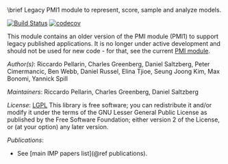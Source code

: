 \brief Legacy PMI1 module to represent, score, sample and analyze models.

[![Build Status](https://travis-ci.com/salilab/pmi.svg?branch=legacy-pmi1)](https://travis-ci.com/salilab/pmi)
[![codecov](https://codecov.io/gh/salilab/pmi/branch/legacy-pmi1/graph/badge.svg)](https://codecov.io/gh/salilab/pmi/branch/legacy-pmi1)

This module contains an older version of the PMI module (PMI1)
to support legacy published applications. It is no longer under active
development and should not be used for new
code - for that, see the current [PMI module](https://integrativemodeling.org/nightly/doc/ref/namespaceIMP_1_1pmi.html).

_Author(s)_: Riccardo Pellarin, Charles Greenberg, Daniel Saltzberg, Peter Cimermancic, Ben Webb, Daniel Russel,  Elina Tjioe, Seung Joong Kim, Max Bonomi, Yannick Spill

_Maintainers_: Riccardo Pellarin, Charles Greenberg, Daniel Saltzberg

_License_: [LGPL](http://www.gnu.org/licenses/old-licenses/lgpl-2.1.html)
This library is free software; you can redistribute it and/or
modify it under the terms of the GNU Lesser General Public
License as published by the Free Software Foundation; either
version 2 of the License, or (at your option) any later version.

_Publications_:
 - See [main IMP papers list](@ref publications).
